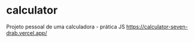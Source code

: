 # calculator
Projeto pessoal de uma calculadora - prática JS
https://calculator-seven-drab.vercel.app/
